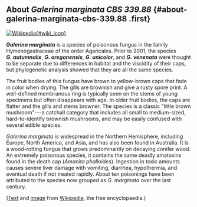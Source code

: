 About *Galerina marginata CBS 339.88* {#about-galerina-marginata-cbs-339.88 .first}
-------------------------------------

[![Wikipedia](/img/wikipedia_logo_v2_en.png){#wiki_icon}](http://en.wikipedia.org/wiki/Galerina_marginata)

***Galerina marginata*** is a species of poisonous fungus in the family
Hymenogastraceae of the order Agaricales. Prior to 2001, the species
***G. autumnalis***, ***G. oregonensis***, ***G. unicolor***, and
***G. venenata*** were thought to be separate due to differences in
habitat and the viscidity of their caps, but phylogenetic analysis
showed that they are all the same species.

The fruit bodies of this fungus have brown to yellow-brown caps that
fade in color when drying. The gills are brownish and give a rusty spore
print. A well-defined membranous ring is typically seen on the stems of
young specimens but often disappears with age. In older fruit bodies,
the caps are flatter and the gills and stems browner. The species is a
classic \"little brown mushroom\"---a catchall category that includes
all small to medium-sized, hard-to-identify brownish mushrooms, and may
be easily confused with several edible species.

*Galerina marginata* is widespread in the Northern Hemisphere, including
Europe, North America, and Asia, and has also been found in Australia.
It is a wood-rotting fungus that grows predominantly on decaying conifer
wood. An extremely poisonous species, it contains the same deadly
amatoxins found in the death cap (*Amanita phalloides*). Ingestion in
toxic amounts causes severe liver damage with vomiting, diarrhea,
hypothermia, and eventual death if not treated rapidly. About ten
poisonings have been attributed to the species now grouped as
*G. marginata* over the last century.

([Text](http://en.wikipedia.org/wiki/Galerina_marginata) and
[image](http://commons.wikimedia.org/wiki/File:Gifth%C3%A4ublinge.jpg)
from [Wikipedia](http://en.wikipedia.org/), the free encyclopaedia.)
